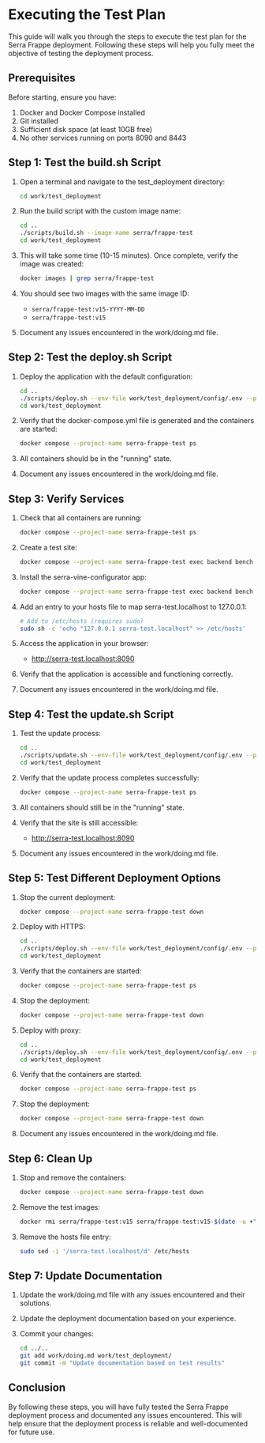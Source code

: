 # Executing the Test Plan

This guide will walk you through the steps to execute the test plan for the Serra Frappe deployment. Following these steps will help you fully meet the objective of testing the deployment process.

## Prerequisites

Before starting, ensure you have:

1. Docker and Docker Compose installed
2. Git installed
3. Sufficient disk space (at least 10GB free)
4. No other services running on ports 8090 and 8443

## Step 1: Test the build.sh Script

1. Open a terminal and navigate to the test_deployment directory:
   ```bash
   cd work/test_deployment
   ```

2. Run the build script with the custom image name:
   ```bash
   cd ..
   ./scripts/build.sh --image-name serra/frappe-test
   cd work/test_deployment
   ```

3. This will take some time (10-15 minutes). Once complete, verify the image was created:
   ```bash
   docker images | grep serra/frappe-test
   ```

4. You should see two images with the same image ID:
   - `serra/frappe-test:v15-YYYY-MM-DD`
   - `serra/frappe-test:v15`

5. Document any issues encountered in the work/doing.md file.

## Step 2: Test the deploy.sh Script

1. Deploy the application with the default configuration:
   ```bash
   cd ..
   ./scripts/deploy.sh --env-file work/test_deployment/config/.env --project-name serra-frappe-test
   cd work/test_deployment
   ```

2. Verify that the docker-compose.yml file is generated and the containers are started:
   ```bash
   docker compose --project-name serra-frappe-test ps
   ```

3. All containers should be in the "running" state.

4. Document any issues encountered in the work/doing.md file.

## Step 3: Verify Services

1. Check that all containers are running:
   ```bash
   docker compose --project-name serra-frappe-test ps
   ```

2. Create a test site:
   ```bash
   docker compose --project-name serra-frappe-test exec backend bench new-site --mariadb-user-host-login-scope=% --admin-password test_password serra-test.localhost
   ```

3. Install the serra-vine-configurator app:
   ```bash
   docker compose --project-name serra-frappe-test exec backend bench --site serra-test.localhost install-app serra_vine_configurator
   ```

4. Add an entry to your hosts file to map serra-test.localhost to 127.0.0.1:
   ```bash
   # Add to /etc/hosts (requires sudo)
   sudo sh -c 'echo "127.0.0.1 serra-test.localhost" >> /etc/hosts'
   ```

5. Access the application in your browser:
   - http://serra-test.localhost:8090

6. Verify that the application is accessible and functioning correctly.

7. Document any issues encountered in the work/doing.md file.

## Step 4: Test the update.sh Script

1. Test the update process:
   ```bash
   cd ..
   ./scripts/update.sh --env-file work/test_deployment/config/.env --project-name serra-frappe-test --skip-pull --skip-build
   cd work/test_deployment
   ```

2. Verify that the update process completes successfully:
   ```bash
   docker compose --project-name serra-frappe-test ps
   ```

3. All containers should still be in the "running" state.

4. Verify that the site is still accessible:
   - http://serra-test.localhost:8090

5. Document any issues encountered in the work/doing.md file.

## Step 5: Test Different Deployment Options

1. Stop the current deployment:
   ```bash
   docker compose --project-name serra-frappe-test down
   ```

2. Deploy with HTTPS:
   ```bash
   cd ..
   ./scripts/deploy.sh --env-file work/test_deployment/config/.env --project-name serra-frappe-test --with-https
   cd work/test_deployment
   ```

3. Verify that the containers are started:
   ```bash
   docker compose --project-name serra-frappe-test ps
   ```

4. Stop the deployment:
   ```bash
   docker compose --project-name serra-frappe-test down
   ```

5. Deploy with proxy:
   ```bash
   cd ..
   ./scripts/deploy.sh --env-file work/test_deployment/config/.env --project-name serra-frappe-test --with-proxy
   cd work/test_deployment
   ```

6. Verify that the containers are started:
   ```bash
   docker compose --project-name serra-frappe-test ps
   ```

7. Stop the deployment:
   ```bash
   docker compose --project-name serra-frappe-test down
   ```

8. Document any issues encountered in the work/doing.md file.

## Step 6: Clean Up

1. Stop and remove the containers:
   ```bash
   docker compose --project-name serra-frappe-test down
   ```

2. Remove the test images:
   ```bash
   docker rmi serra/frappe-test:v15 serra/frappe-test:v15-$(date -u +"%Y-%m-%d")
   ```

3. Remove the hosts file entry:
   ```bash
   sudo sed -i '/serra-test.localhost/d' /etc/hosts
   ```

## Step 7: Update Documentation

1. Update the work/doing.md file with any issues encountered and their solutions.

2. Update the deployment documentation based on your experience.

3. Commit your changes:
   ```bash
   cd ../..
   git add work/doing.md work/test_deployment/
   git commit -m "Update documentation based on test results"
   ```

## Conclusion

By following these steps, you will have fully tested the Serra Frappe deployment process and documented any issues encountered. This will help ensure that the deployment process is reliable and well-documented for future use.
